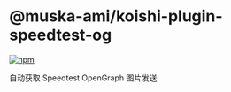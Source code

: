 # @muska-ami/koishi-plugin-speedtest-og

[![npm](https://img.shields.io/npm/v/@muska-ami/koishi-plugin-speedtest-og?style=flat-square)](https://www.npmjs.com/package/@muska-ami/koishi-plugin-speedtest-og)

自动获取 Speedtest OpenGraph 图片发送

